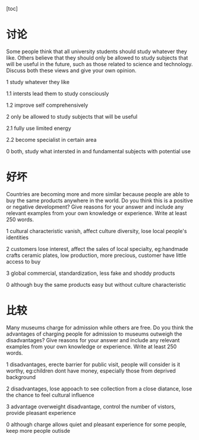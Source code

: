 [toc]

# 讨论

Some people think that all university students should study whatever they like. Others believe that they should only be allowed to study subjects that will be useful in the future, such as those related to science and technology.
Discuss both these views and give your own opinion.

1 study whatever they like

1.1 intersts lead them to study consciously 

1.2 improve self comprehensively

2 only be allowed to study subjects that will be useful

2.1 fully use limited energy

2.2 become specialist in certain area

0 both, study what intersted in and fundamental subjects with potential use


# 好坏

Countries are becoming more and more similar because people are able to buy the same products anywhere in the world.
Do you think this is a positive or negative development?
Give reasons for your answer and include any relevant examples from your own knowledge or experience.
Write at least 250 words.

1 cultural characteristic vanish, affect culture diversity, lose local people's identities

2 customers lose interest, affect the sales of local specialty, eg:handmade crafts ceramic plates, low production, more precious, customer have little access to buy 

3 global commercial, standardization, less fake and shoddy products

0 although buy the same products easy but without culture characteristic


# 比较

Many museums charge for admission while others are free.
Do you think the advantages of charging people for admission to museums outweigh the disadvantages?
Give reasons for your answer and include any relevant examples from your own knowledge or experience.
Write at least 250 words.

1 disadvantages, erecte barrier for public visit, people will consider is it worthy, eg:children dont have money, especially those from deprived background

2 disadvantages, lose appoach to see collection from a close diatance, lose the chance to feel cultural influence

3 advantage overweight disadvantage, control the number of vistors, provide pleasant experience

0 although charge allows quiet and pleasant experience for some people, keep more people outisde


#
